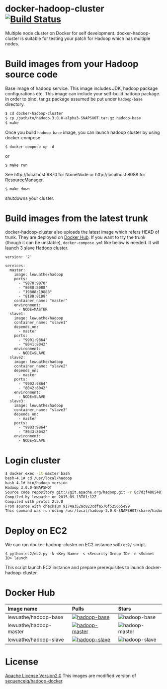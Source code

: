 # docker-hadoop-cluster [![Build Status](https://travis-ci.org/Lewuathe/docker-hadoop-cluster.svg?branch=master)](https://travis-ci.org/Lewuathe/docker-hadoop-cluster)

Multiple node cluster on Docker for self development.
docker-hadoop-cluster is suitable for testing your patch for Hadoop which has multiple nodes.

# Build images from your Hadoop source code

Base image of hadoop service. This image includes JDK, hadoop package configurations etc. This image can include your self-build hadoop package.
In order to bind, tar.gz package assumed be put under `hadoop-base` directory.

```bash
$ cd docker-hadoop-cluster
$ cp /path/to/hadoop-3.0.0-alpha3-SNAPSHOT.tar.gz hadoop-base
$ make
```

Once you build `hadoop-base` image, you can launch hadoop cluster by using docker-compose.

```
$ docker-compose up -d
```

or

```
$ make run
```

See http://localhost:9870 for NameNode or http://localhost:8088 for ResourceManager.

```
$ make down
```

shutdowns your cluster.

# Build images from the latest trunk

docker-hadoop-cluster also uploads the latest image which refers HEAD of trunk. They are deployed on [Docker Hub](https://hub.docker.com/r/lewuathe/).
If you want to try the trunk (though it can be unstable), `docker-compose.yml` like below is needed. It will launch 3 slave Hadoop cluster.

```
version: '2'

services:
  master:
    image: lewuathe/hadoop
    ports:
      - "9870:9870"
      - "8088:8088"
      - "19888:19888"
      - "8188:8188"
    container_name: "master"
    environment:
      - NODE=MASTER
  slave1:
    image: lewuathe/hadoop
    container_name: "slave1"
    depends_on:
      - master
    ports:
      - "9901:9864"
      - "8041:8042"
    environment:
      - NODE=SLAVE
  slave2:
    image: lewuathe/hadoop
    container_name: "slave2"
    depends_on:
      - master
    ports:
      - "9902:9864"
      - "8042:8042"
    environment:
      - NODE=SLAVE
  slave3:
    image: lewuathe/hadoop
    container_name: "slave3"
    depends_on:
      - master
    ports:
      - "9903:9864"
      - "8043:8042"
    environment:
      - NODE=SLAVE

```

# Login cluster

```bash
$ docker exec -it master bash
bash-4.1# cd /usr/local/hadoop
bash-4.1# bin/hadoop version
Hadoop 3.0.0-SNAPSHOT
Source code repository git://git.apache.org/hadoop.git -r 0c7d3f480548745e9e9ccad1d318371c020c3003
Compiled by lewuathe on 2015-09-13T01:12Z
Compiled with protoc 2.5.0
From source with checksum 9174a352ac823cdfa576f525665e99
This command was run using /usr/local/hadoop-3.0.0-SNAPSHOT/share/hadoop/common/hadoop-common-3.0.0-SNAPSHOT.jar
```

# Deploy on EC2

We can run docker-hadoop-cluster on EC2 instance with `ec2/` script.

```
$ python ec2/ec2.py -k <Key Name> -s <Security Group ID> -n <Subnet ID> launch
```

This script launch EC2 instance and prepare prerequisites to launch docker-hadoop-cluster.

# Docker Hub

| Image name | Pulls | Stars |
|:-----|:-----|:-----|
| lewuathe/hadoop-base   | [![hadoop-base](https://img.shields.io/docker/pulls/lewuathe/hadoop-base.svg)](https://hub.docker.com/r/lewuathe/hadoop-base/)       | ![hadoop-base](https://img.shields.io/docker/stars/lewuathe/hadoop-base.svg)   |
| lewuathe/hadoop-master | [![hadoop-master](https://img.shields.io/docker/pulls/lewuathe/hadoop-master.svg)](https://hub.docker.com/r/lewuathe/hadoop-master/) | ![hadoop-master](https://img.shields.io/docker/stars/lewuathe/hadoop-master.svg) |
| lewuathe/hadoop-slave  | [![hadoop-slave](https://img.shields.io/docker/pulls/lewuathe/hadoop-slave.svg)](https://hub.docker.com/r/lewuathe/hadoop-slave/)    | ![hadoop-slave](https://img.shields.io/docker/stars/lewuathe/hadoop-slave.svg)  |

# License

[Apache License Version2.0](http://www.apache.org/licenses/LICENSE-2.0)
This images are modified version of [sequenceiq/hadoop-docker](https://github.com/sequenceiq/hadoop-docker).
